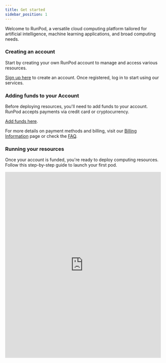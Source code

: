 ```yaml
---
title: Get started
sidebar_position: 1
---
```


Welcome to RunPod, a versatile cloud computing platform tailored for artificial intelligence, machine learning applications, and broad computing needs.

### Creating an account

Start by creating your own RunPod account to manage and access various resources.

[Sign up here](https://www.runpod.io/console/signup) to create an account. Once registered, log in to start using our services.

### Adding funds to your Account

Before deploying resources, you'll need to add funds to your account. RunPod accepts payments via credit card or cryptocurrency.

[Add funds here](https://www.runpod.io/console/user/billing).

For more details on payment methods and billing, visit our [Billing Information](/get-started/billing-information) page or check the [FAQ](/references/faq/manage-cards).

### Running your resources

Once your account is funded, you're ready to deploy computing resources. Follow this step-by-step guide to launch your first pod.

<iframe 
  src="https://app.tango.us/app/embed/e494032e-b628-45d6-a134-fd86bb76b668"
  sandbox="allow-scripts allow-top-navigation-by-user-activation allow-popups allow-same-origin"
  security="restricted"
  title="Deploy your first pod"
  width="100%" 
  height="600px" 
  referrerpolicy="strict-origin-when-cross-origin"
  frameborder="0"
  allowfullscreen
></iframe>
